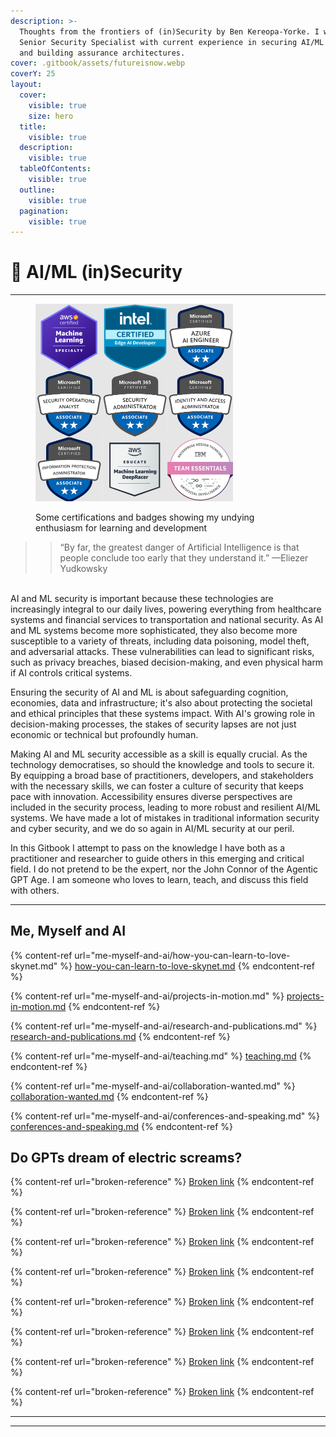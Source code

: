```yaml
---
description: >-
  Thoughts from the frontiers of (in)Security by Ben Kereopa-Yorke. I work as a
  Senior Security Specialist with current experience in securing AI/ML systems
  and building assurance architectures.
cover: .gitbook/assets/futureisnow.webp
coverY: 25
layout:
  cover:
    visible: true
    size: hero
  title:
    visible: true
  description:
    visible: true
  tableOfContents:
    visible: true
  outline:
    visible: true
  pagination:
    visible: true
---
```


# 👾 AI/ML (in)Security

***

<figure><img src=".gitbook/assets/Badges.png" alt="" width="316"><figcaption><p>Some certifications and badges showing my undying enthusiasm for learning and development</p></figcaption></figure>

> > “By far, the greatest danger of Artificial Intelligence is that people conclude too early that they understand it.” —Eliezer Yudkowsky

\
AI and ML security is important because these technologies are increasingly integral to our daily lives, powering everything from healthcare systems and financial services to transportation and national security. As AI and ML systems become more sophisticated, they also become more susceptible to a variety of threats, including data poisoning, model theft, and adversarial attacks. These vulnerabilities can lead to significant risks, such as privacy breaches, biased decision-making, and even physical harm if AI controls critical systems.

Ensuring the security of AI and ML is about safeguarding cognition, economies, data and infrastructure; it's also about protecting the societal and ethical principles that these systems impact. With AI's growing role in decision-making processes, the stakes of security lapses are not just economic or technical but profoundly human.

Making AI and ML security accessible as a skill is equally crucial. As the technology democratises, so should the knowledge and tools to secure it. By equipping a broad base of practitioners, developers, and stakeholders with the necessary skills, we can foster a culture of security that keeps pace with innovation. Accessibility ensures diverse perspectives are included in the security process, leading to more robust and resilient AI/ML systems. We have made a lot of mistakes in traditional information security and cyber security, and we do so again in AI/ML security at our peril.&#x20;

In this Gitbook I attempt to pass on the knowledge I have both as a practitioner and researcher to guide others in this emerging and critical field. I do not pretend to be the expert, nor the John Connor of the Agentic GPT Age. I am someone who loves to learn, teach, and discuss this field with others.

***

## Me, Myself and AI

{% content-ref url="me-myself-and-ai/how-you-can-learn-to-love-skynet.md" %}
[how-you-can-learn-to-love-skynet.md](me-myself-and-ai/how-you-can-learn-to-love-skynet.md)
{% endcontent-ref %}

{% content-ref url="me-myself-and-ai/projects-in-motion.md" %}
[projects-in-motion.md](me-myself-and-ai/projects-in-motion.md)
{% endcontent-ref %}

{% content-ref url="me-myself-and-ai/research-and-publications.md" %}
[research-and-publications.md](me-myself-and-ai/research-and-publications.md)
{% endcontent-ref %}

{% content-ref url="me-myself-and-ai/teaching.md" %}
[teaching.md](me-myself-and-ai/teaching.md)
{% endcontent-ref %}

{% content-ref url="me-myself-and-ai/collaboration-wanted.md" %}
[collaboration-wanted.md](me-myself-and-ai/collaboration-wanted.md)
{% endcontent-ref %}

{% content-ref url="me-myself-and-ai/conferences-and-speaking.md" %}
[conferences-and-speaking.md](me-myself-and-ai/conferences-and-speaking.md)
{% endcontent-ref %}

## Do GPTs dream of electric screams?

{% content-ref url="broken-reference" %}
[Broken link](broken-reference)
{% endcontent-ref %}

{% content-ref url="broken-reference" %}
[Broken link](broken-reference)
{% endcontent-ref %}

{% content-ref url="broken-reference" %}
[Broken link](broken-reference)
{% endcontent-ref %}

{% content-ref url="broken-reference" %}
[Broken link](broken-reference)
{% endcontent-ref %}

{% content-ref url="broken-reference" %}
[Broken link](broken-reference)
{% endcontent-ref %}

{% content-ref url="broken-reference" %}
[Broken link](broken-reference)
{% endcontent-ref %}

{% content-ref url="broken-reference" %}
[Broken link](broken-reference)
{% endcontent-ref %}

{% content-ref url="broken-reference" %}
[Broken link](broken-reference)
{% endcontent-ref %}

***

***
